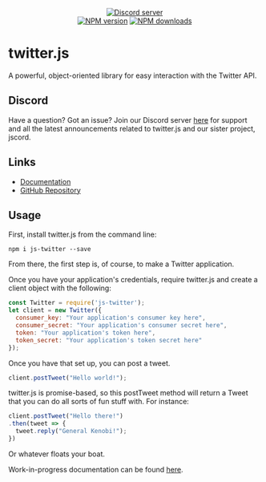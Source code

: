 <div align="center">
  <p>
    <a href="https://discord.gg/PxxmDNf"><img src="https://discordapp.com/api/guilds/412772653481459714/embed.png" alt="Discord server" /></a>
    <br />
    <a href="https://www.npmjs.com/package/js-twitter"><img src="https://img.shields.io/npm/v/js-twitter.svg?maxAge=3600" alt="NPM version" /></a>
<a href="https://www.npmjs.com/package/js-twitter"><img src="https://img.shields.io/npm/dt/js-twitter.svg?maxAge=3600" alt="NPM downloads" /></a>
  </p>
</div>

# twitter.js
A powerful, object-oriented library for easy interaction with the Twitter API.


## Discord
Have a question? Got an issue? Join our Discord server [here](https://discord.gg/PxxmDNf) for support and all the latest announcements related to twitter.js and our sister project, jscord.


## Links
* [Documentation](https://jscord.js.org/#/docs/twitter.js/master/general/welcome)
* [GitHub Repository](https://github.com/ThePoptartCrpr/twitter.js)


## Usage
First, install twitter.js from the command line:

```
npm i js-twitter --save
```

From there, the first step is, of course, to make a Twitter application.

Once you have your application's credentials, require twitter.js and create a client object with the following:

```js
const Twitter = require('js-twitter');
let client = new Twitter({
  consumer_key: "Your application's consumer key here",
  consumer_secret: "Your application's consumer secret here",
  token: "Your application's token here",
  token_secret: "Your application's token secret here"
});
```

Once you have that set up, you can post a tweet.

```js
client.postTweet("Hello world!");
```

twitter.js is promise-based, so this postTweet method will return a Tweet that you can do all sorts of fun stuff with. For instance:

```js
client.postTweet("Hello there!")
.then(tweet => {
  tweet.reply("General Kenobi!");
})
```

Or whatever floats your boat.

Work-in-progress documentation can be found <a href="https://jscord.js.org/#/docs/twitter.js/master/general/welcome">here</a>.
